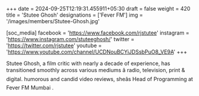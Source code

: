 +++
date = 2024-09-25T12:19:31.455911+05:30
draft = false
weight = 420
title = 'Stutee Ghosh'
designations = ['Fever FM']
img = '/images/members/Stutee-Ghosh.jpg'

[soc_media]
facebook = 'https://www.facebook.com/rjstutee'
instagram = 'https://www.instagram.com/stuteeghosh/'
twitter = 'https://twitter.com/rjstutee'
youtube = 'https://www.youtube.com/channel/UCDNouBCYiJDSsbPuO8_VE9A'
+++

Stutee Ghosh, a film critic with nearly a decade of experience, has transitioned smoothly across various mediums â radio, television, print & digital. humorous and candid video reviews, sheâs Head of Programming at Fever FM Mumbai .
